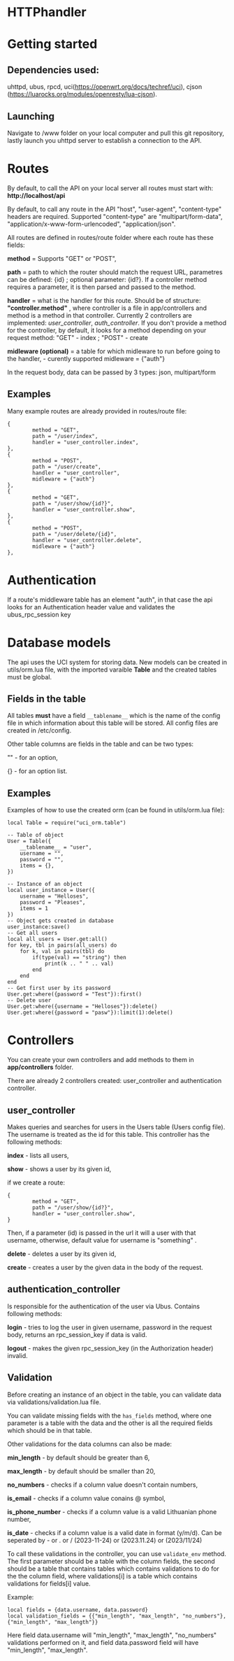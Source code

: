 # HTTPhandler

# Getting started

## Dependencies used: 

uhttpd, ubus, rpcd, uci(https://openwrt.org/docs/techref/uci),  cjson (https://luarocks.org/modules/openresty/lua-cjson).

## Launching

Navigate to /www folder on your local computer and pull this git repository, lastly launch you uhttpd server to establish a connection to the API.

# Routes

By default, to call the API on your local server all routes must start with: **http://localhost/__api__**

By default, to call any route in the API "host", "user-agent", "content-type" headers are required. Supported "content-type" are "multipart/form-data", "application/x-www-form-urlencoded", "application/json".  

All routes are defined in routes/route folder where each route has these fields:

**method** = Supports "GET" or "POST",  

**path** = path to which the router should match the request URL, parametres can be defined: {id} ; optional parameter: {id?}. If a controller method requires a parameter, it is then parsed and passed to the method.

**handler** = what is the handler for this route. Should be of structure: **"controller.method"** , where controller is a file in app/controllers and method is a method in that controller. Currently 2 controllers are implemented: *user_controller*, *auth_controller*. If you don't provide a method for the controller, by default, it looks for a method depending on your request method: "GET" - index ; "POST" - create

**midleware (optional)** = a table for which midleware to run before going to the handler, - curently supported midleware = {"auth"}

In the request body, data can be passed by 3 types: json, multipart/form

## Examples
Many example routes are already provided in routes/route file:

~~~ 
{
        method = "GET",
        path = "/user/index",
        handler = "user_controller.index",
},
{
        method = "POST",
        path = "/user/create",
        handler = "user_controller",
        midleware = {"auth"}
},
{
        method = "GET",
        path = "/user/show/{id?}",
        handler = "user_controller.show",
},
{
        method = "POST",
        path = "/user/delete/{id}",
        handler = "user_controller.delete",
        midleware = {"auth"}
},
~~~

# Authentication

If a route's middleware table has an element "auth",  in that case the api looks for an Authentication header value and validates the ubus_rpc_session key 

# Database models

The api uses the UCI system for storing data. New models can be created in utils/orm.lua file, with the imported varaible **Table** and the created tables must be global.

## Fields in the table

All tables **must** have a field `__tablename__` which is the name of the config file in which information about this table will be stored. All config files are created in /etc/config.

Other table columns are fields in the table and can be two types:

"" - for an option,

{} - for an option list.

## Examples
Examples of how to use the created orm (can be found in utils/orm.lua file):

~~~
local Table = require("uci_orm.table")

-- Table of object
User = Table({
    __tablename__ = "user",
    username = "",
    password = "",
    items = {},
})

-- Instance of an object
local user_instance = User({
    username = "Helloses",
    password = "Pleases",
    items = 1
})
-- Object gets created in database
user_instance:save()
-- Get all users
local all_users = User.get:all()
for key, tbl in pairs(all_users) do
    for k, val in pairs(tbl) do
        if(type(val) == "string") then
            print(k .. " " .. val)
        end
    end
end
-- Get first user by its password
User.get:where({password = "Test"}):first()
-- Delete user
User.get:where({username = "Helloses"}):delete()
User.get:where({password = "pasw"}):limit(1):delete()
~~~

# Controllers

You can create your own controllers and add methods to them in **app/controllers** folder.

There are already 2 controllers created: user_controller and authentication controller.

## user_controller

Makes queries and searches for users in the Users table (Users config file). The username is treated as the id for this table. This controller has the following methods:

**index** - lists all users,

**show** - shows a user by its given id,

if we create a route: 

~~~
{
        method = "GET",
        path = "/user/show/{id?}",
        handler = "user_controller.show",
}
~~~

Then, if a parameter (id) is passed in the url it will a user with that username, otherwise, default value for username is "something" .

**delete** - deletes a user by its given id,

**create** - creates a user by the given data in the body of the request.

## authentication_controller

Is responsible for the authentication of the user via Ubus. Contains following methods:

**login** - tries to log the user in given username, password in the request body, returns an rpc_session_key if data is valid.

**logout** - makes the given rpc_session_key (in the Authorization header) invalid.

## Validation

Before creating an instance of an object in the table, you can validate data via validations/validation.lua file.

You can validate missing fields with the `has_fields` method, where one parameter is a table with the data and the other is all the required fields which should be in that table.

Other validations for the data columns can also be made:

**min_length** - by default should be greater than 6,

**max_length** - by default should be smaller than 20,

**no_numbers** - checks if a column value doesn't contain numbers,

**is_email** - checks if a column value conains @ symbol,

**is_phone_number** - checks if a column value is a valid Lithuanian phone number,

**is_date** - checks if a column value is a valid date in format (y/m/d). Can be seperated by - or . or /    (2023-11-24) or (2023.11.24) or (2023/11/24)

To call these validations in the controller, you can use `validate_env` method. The first parameter should be a table with the column fields, the second should be a table that contains tables which contains validations to do for the the column field, where validations[i] is a table which contains validations for fields[i] value.

Example:

~~~
local fields = {data.username, data.password}
local validation_fields = {{"min_length", "max_length", "no_numbers"}, {"min_length", "max_length"}}
~~~

Here field data.username will "min_length", "max_length", "no_numbers" validations performed on it, and field data.password field will have "min_length", "max_length".



 

















